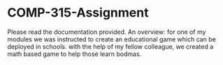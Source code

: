 # COMP-315-Assignment
Please read the documentation provided. An overview: for one of my modules we was instructed to create an educational game which can be deployed in schools. with the help of my fellow colleague, we created a math based game to help those learn bodmas.
